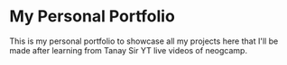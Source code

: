 # My Personal Portfolio

 This is my personal portfolio to showcase all my projects here that I'll be made after learning from Tanay Sir YT live videos of neogcamp.